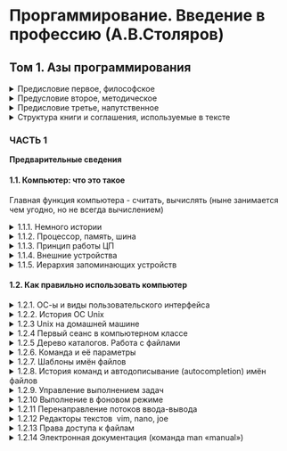 # Проргаммирование. Введение в профессию (А.В.Столяров)
## Том 1. Азы программирования
<details>
 <summary>Предисловие первое, философское</summary>

- Главная цель написания книги: раздать электронную версию книги бесплатно (сохраняя авторские права)
- Я раньше писал книги не более 200 стр
- Чтобы написать данную книгу было запланировано 6 месяцев и 600 тысяч рублей
- C 01-01-2015 [краудфандингом](https://ru.wikipedia.org/wiki/%D0%9A%D1%80%D0%B0%D1%83%D0%B4%D1%84%D0%B0%D0%BD%D0%B4%D0%B8%D0%BD%D0%B3) собрал больше 120000 рублей (минимальная сумма, с которой начал работу)
- 11-2015 завершил то, что было запланировано, но много чего надо было добавить: найти дизайнера книги, собрать деньги на издание.
- Было решено разделить книгу на три тома 
- 03-2016 **первый том** пошел на издание (уже пожертвовано 400 тыс, потрачено 557 часов чистой работы)
- 06-2016 **второй том** пошел в печать, но проект ушел в минус 190 тысяч (в 09-2016 вышел из минуса)
- 06-2017 **третий том** пошел в печать (в минусе 117 тысяч, 975 часов общее время)
- 03-2020 **четвертый том** (короновирусная паника на дворе, общее время 1703 часа из которых 728 на 4-ый том, пожертвовано 1173798 рублей)
- 02-2021 _второе издание_ закончено (2200 часов, 500ч на второе издание, 1750000 р собрано, но в конце пошли в минус)
- Цель достигнута: победа над копирайтерами
</details>

<details>

<summary>Предусловие второе, методическое</summary>

_Можно ли выучить программиста_
- Сейчас у программистов ЗП высокая, профессия востребованная, но всё же трудно найти хорошего специалиста
- Фактически программированию нигде не учат. Мало преподавателей имеют опыт реального программирования
- **Программисты - изрядные извращенцы, поскольку ухитряются получить удовольствие от работы, от которой любой нормальный человек бежал бы без оглядки**.
- В ВУЗах сложно создать программиста - оно дается от мастера к ученику в деле
- Стать программистом человек может только и исключительно в результате самообучения

_Самообучение - это тоже не так просто_
- Плохо начинать изучение с событийно-ориентированного программирования (кликами создать создать окна и формы, как в готовых фреймворках)
- Те, кто начинают с веб-разработки там же и заканчивают. Разница между скриптами и серьезными приложениями можно сравнить различием между мопедом и карьерным самосвалом

_Выход есть, или «Почему Unix»_
- Коротко: командная строка быстрее чем иконкокликание в 10 раз

**_Причина первая - математическая_**
- Командная строка соотвутствует формуле: входные данные - обработка - выход
- Поскольку текстовое представление универсально, алгебра консольных программ - средство мощное с широким диапазоном решаемых задач

**_Причина вторая - психологическая_**
- Ремесло (программирование) _выучить_ нельзя, можно только _научиться_ следующими шагами:
1 - решить придуманное задание (интересное)
2 - рушить реальну (пусть простую) задачу
3 - появление ценителей ваших решений (те, кто используя ваше решение сэкономил себе время)
- Обучать на Windows (без терминала имеется ввиду) - лишить человека выполнить все три пункта (не оконные программы а текстовые)
- Использовать надо исключительно Unix систему

**_Причина третья - эргономическая_**
- Юзабилити у терминала больше, чем у окон

**_Причина четвертая - педагогическая_**
_Язык определяет мышление_
- Си и С++ как первый язык - этл плохой подход
- К изучению Си надо подходить уже понимая указатели и умея с ними обращаться
- Начиная с Си можно получить «сишность головного мозга»
- Для начала лучше всего изучать на Паскале, так как многие темы программирование реализумые на нём (те же указатели)
- Если Паскаль использовать для подготовки к переходу на Си, то можно исключить темы _тип-множество_, _оператор with_ и _вложенные подпрограммы_
- В Паскале нет проблемы «побочных эффектов» Си и "присвоение" здесь _оператор_ а не _операция_
- После этого необходима понять базовую работу ОС, для этого подойдёт Ассемблер
- Порядок изучения должен быть следующим: 1) Паскаль 2) Ассемблер 3)Си 4)С++ (как уникальное явление) 

</details>

<details>

<summary>Предисловие третье, напутственное</summary>

- Люди издавна горели идеей создать что-то, что действует само по себе (автоматизация)
- До появления электричества, была только механика (механики часовщики).
- В 18 веке [Пьер Жаке Дро](https://en.wikipedia.org/wiki/Pierre_Jaquet-Droz) создал [«автоматон»](https://ru.wikipedia.org/wiki/%D0%90%D0%B2%D1%82%D0%BE%D0%BC%D0%B0%D1%82%D0%BE%D0%BD)-ы
- 1772 году «Пишущий мальчик» состоял из 6 с лишним тысяч деталей
- Одной гениальной идеей никуда не пойдёшь, нужны финансы и заинтересованные люди, в те времена с последними приходилось сложновато
- С появлением программирования стало легко и без трудностей создавать то, что задумаешь, _программа само по себе готовое издание_
- Сейчас учиться в ВУЗ-е желательно, но не обязательно
- Программистом я сделал себя сам, а не ВУЗ
- Цель книги собрать воедино необходимые знания для самостоятельного изучения, чтобы не брать всё из сомнительных источников
- Эта книга содержит общие сведения, кроме этого необходимо практиковаться 
- OC Unix должен стать вашим повседневным делом
- Стать программистом могут те, у кого есть склонность к программированию (интерес, сильное погружение, усидчивость)
- Вводная часть может занять от 1 дня до нескольких недель (Работа с ОС Unix, установка, команды)
- На написание этой книги я потратил 6 лет, надеюсь что не зря

</details>

<details>
<summary>Структура книги и соглашения, используемые в тексте</summary> 

- ТОМ 1
- Часть 1 - история, математика (дискретная), теория вычислимости и алгоритмов, как использовать ОС юникс
- Часть 2 - Базовые навыки написания программ на Паскале (цель не Паскаль)
- Часть 3 - Низкоуровневое программирование - Ассемблер, Си

</details>

### ЧАСТЬ 1
**Предварительные сведения**

#### 1.1. Компьютер: что это такое

Главная функция компьютера - считать, вычислять (ныне занимается чем угодно, но не всегда вычислением)

<details>
 <summary>1.1.1. Немного истории</summary>

- В 1623 году была создана первая в истории вычислительная машина - [арифмометр Вильгельма Шиккарда «Счетные часы»](https://ru.wikipedia.org/wiki/%D0%A1%D1%87%D0%B8%D1%82%D0%B0%D1%8E%D1%89%D0%B8%D0%B5_%D1%87%D0%B0%D1%81%D1%8B_%D0%92%D0%B8%D0%BB%D1%8C%D0%B3%D0%B5%D0%BB%D1%8C%D0%BC%D0%B0_%D0%A8%D0%B8%D0%BA%D0%BA%D0%B0%D1%80%D0%B4%D0%B0)
- «Счетные часы» оперировали 6-значными целыми числами, сложение вычитание делалось, при переполнении был звонок (оригинал машины не сохранился, в 1960 году была создана копия)
- В 1645г был создан [арифмометр Блеза Паскаля](https://ru.wikipedia.org/wiki/%D0%A1%D1%83%D0%BC%D0%BC%D0%B8%D1%80%D1%83%D1%8E%D1%89%D0%B0%D1%8F_%D0%BC%D0%B0%D1%88%D0%B8%D0%BD%D0%B0_%D0%9F%D0%B0%D1%81%D0%BA%D0%B0%D0%BB%D1%8F) (начал работу над ним в 1642 году - в 19 лет, для подсчета налогов своему отцу)
- Арифмометр Паскаля работал с 5-значными (5 разрядов) числами (пример: 500 - 134 =  500 + 99866, так как нет 6-го разряда, то получаем не 100366, а 00366. _x-y = x + (100000 - y) - 100000)_
- 30 лет спустя немецкий математик Вильгельм Лейбниц Готфрид создал [механизм](https://ru.wikipedia.org/wiki/%D0%90%D1%80%D0%B8%D1%84%D0%BC%D0%BE%D0%BC%D0%B5%D1%82%D1%80_%D0%9B%D0%B5%D0%B9%D0%B1%D0%BD%D0%B8%D1%86%D0%B0) способный на +, -, х, /
- История арифмометров закончилась во второй половине 20-го века (электронные калькуляторы пришли)
- Но все еще без человека механизмы ничего не делали (промежуточные результаты выписывали сами люди)
- Английский математик Чарльз Бебидж (1792-1871) заметил, что можно автоматизировать работу расчетчиков 
- В 1822 году он предложи идею [«разностной машины»](https://ru.wikipedia.org/wiki/%D0%A0%D0%B0%D0%B7%D0%BD%D0%BE%D1%81%D1%82%D0%BD%D0%B0%D1%8F_%D0%BC%D0%B0%D1%88%D0%B8%D0%BD%D0%B0_%D0%A7%D0%B0%D1%80%D0%BB%D1%8C%D0%B7%D0%B0_%D0%91%D1%8D%D0%B1%D0%B1%D0%B8%D0%B4%D0%B6%D0%B0#:~:text=%D0%A0%D0%B0%CC%81%D0%B7%D0%BD%D0%BE%D1%81%D1%82%D0%BD%D0%B0%D1%8F%20%D0%BC%D0%B0%D1%88%D0%B8%CC%81%D0%BD%D0%B0%20%D0%A7%D0%B0%D1%80%D0%BB%D1%8C%D0%B7%D0%B0%20%D0%91%D1%8D%D0%B1%D0%B1%D0%B8%D0%B4%D0%B6%D0%B0%20%E2%80%94%20%D0%BC%D0%B5%D1%85%D0%B0%D0%BD%D0%B8%D1%87%D0%B5%D1%81%D0%BA%D0%B8%D0%B9,%D0%BC%D0%BD%D0%BE%D0%B3%D0%BE%D1%87%D0%BB%D0%B5%D0%BD%D0%B0%D0%BC%D0%B8%20%D0%B8%20%D0%B2%D1%8B%D1%87%D0%B8%D1%81%D0%BB%D0%B5%D0%BD%D0%B8%D1%8F%20%D0%BA%D0%BE%D0%BD%D0%B5%D1%87%D0%BD%D1%8B%D1%85%20%D1%80%D0%B0%D0%B7%D0%BD%D0%BE%D1%81%D1%82%D0%B5%D0%B9.)
- Идею он реализовать не смог за 20 лет, очень много денег потратил и сам и государство. Не закончив оставил работу
- Основываясь на его принципах швед Георг Шутц создал рабочий экземпляр и подарил копии Британии и США
- Интереснее "разностной машины" считается "аналитическая машина" Беббиджа
- Идею "аналитической машины" он прочитал в Турине, потом итальянский математик Луиджи Менабреа опубликовал его на французском
- По просьбе Беббиджа Ада Ловлей перевела статью на английский с развернутыми комментариями и примерами, одна из которых [вычисление чисел Бернулли аналитической машиной](http://elib.osu.ru/bitstream/123456789/906/1/1252-1260.pdf).
- **Это считается первой программой в мире**
- Идея аналитической машины опередила уровень технологии на 100 лет
- Первая программируемая машина является [Z1](https://ru.wikipedia.org/wiki/Z1_(%D0%B2%D1%8B%D1%87%D0%B8%D1%81%D0%BB%D0%B8%D1%82%D0%B5%D0%BB%D1%8C%D0%BD%D0%B0%D1%8F_%D0%BC%D0%B0%D1%88%D0%B8%D0%BD%D0%B0)) (Конрад Цузе, Германия 1938г) (механический комп из более 30000 деталей). [Видео](https://www.youtube.com/watch?v=wu3Zch5tcM0)
- В машине команды команды вводились через перфоленты, не было циклов, чтение было в одну сторону
- В 1941 году он создал новую модель Z3, что имело и память и повторение, программы записывались не кинопленках
- В 1944 году создал Z4 - добавился условный оператор (ветвление)
- Во время Второй Мировой пришелся бум [электромеханических](https://ru.wikipedia.org/wiki/%D0%AD%D0%BB%D0%B5%D0%BA%D1%82%D1%80%D0%BE%D1%82%D0%B5%D1%85%D0%BD%D0%B8%D0%BA%D0%B0#%D0%AD%D0%BB%D0%B5%D0%BA%D1%82%D1%80%D0%BE%D0%BC%D0%B5%D1%85%D0%B0%D0%BD%D0%B8%D0%BA%D0%B0) и [электронных](https://ru.wikipedia.org/wiki/%D0%AD%D0%BB%D0%B5%D0%BA%D1%82%D1%80%D0%BE%D0%BD%D0%B8%D0%BA%D0%B0) устройств, основанных на [электронно-вакуумных лампах](https://ru.wikipedia.org/wiki/%D0%AD%D0%BB%D0%B5%D0%BA%D1%82%D1%80%D0%BE%D0%BD%D0%BD%D0%B0%D1%8F_%D0%BB%D0%B0%D0%BC%D0%BF%D0%B0)
- Радиолампа (электро-вакуумная) - колба с [электродами](https://ru.wikipedia.org/wiki/%D0%AD%D0%BB%D0%B5%D0%BA%D1%82%D1%80%D0%BE%D0%B4) ([анод](https://ru.wikipedia.org/wiki/%D0%90%D0%BD%D0%BE%D0%B4) и [катод](https://ru.wikipedia.org/wiki/%D0%9A%D0%B0%D1%82%D0%BE%D0%B4)), из которой откачан воздух 
- Виды радиоламп - [диод](https://ru.wikipedia.org/wiki/%D0%94%D0%B8%D0%BE%D0%B4), [триод](https://ru.wikipedia.org/wiki/%D0%A2%D1%80%D0%B8%D0%BE%D0%B4)
- [Триггер](https://ru.wikipedia.org/wiki/%D0%A2%D1%80%D0%B8%D0%B3%D0%B3%D0%B5%D1%80) - устройство полученное комбинациями триодов, имеет 2 состояния открытый и закрытый
- **Триггер можно использовать для хранение 1 бита информации**
- Другие схемы соединения триодов позволяют создать логические вентили - конъюнкция, дизъюнкция и отрицание
- Из этих элементов строили и вычислительные машины
- Из-за отсутствия механики в устройстве лампы работали быстрее, но были ненадежными (Эниак имела 18000 ламп и работала при условии исправности всех ламп)
- ENIAC - США (рассекретили и изучили), Colossus - Британия (сожгли всё, Черчилль приказал)

**Компьютеры на радиолампах - _ЭВМ-ы первого поколения_**
- К этому эпоху относится важное изобретение «принцип хранимой программы»
- Программа в виде команд хранится в той же самой памяти, что и данные.
- Память однородна и коды команд от данных ничем не отличаются
- Такие машины называют [машинами Фон Неймана](https://ru.wikipedia.org/wiki/%D0%9C%D0%B0%D1%88%D0%B8%D0%BD%D0%B0_%D1%84%D0%BE%D0%BD_%D0%9D%D0%B5%D0%B9%D0%BC%D0%B0%D0%BD%D0%B0)
- Первый комп с памятью [EDVAC](https://ru.wikipedia.org/wiki/EDVAC) 
- Компьютеры занимали целые здания, имели мало памяти

**Компьютеры на твердотельных электронных компонентах - _ЭВМ-ы второго поколения_**
- Основным прорывом стал **ПОЛУПРОВОДНИКОВЫЙ ТРАНЗИСТОР**
- В 1947 году первый рабочий [транзистор](https://ru.wikipedia.org/wiki/%D0%98%D0%B7%D0%BE%D0%B1%D1%80%D0%B5%D1%82%D0%B5%D0%BD%D0%B8%D0%B5_%D1%82%D1%80%D0%B0%D0%BD%D0%B7%D0%B8%D1%81%D1%82%D0%BE%D1%80%D0%B0) был создан в Bell Labs (Уильям Мокли, Джон Бардина, Уолтер Браттейн. Получили Нобелевскую премию по физике)
- _Разница с радиолампами_ - 1) **миниатюрность**, 2) **меньше электричества требовалось для разогрева** 3) **безотказность**
- Ещё одним серьезным изобретением стал **ПАМЯТЬ НА МАГНИТНЫХ СЕРДЕЧНИКАХ** (gрямоугольная сетка из проводов - каждый узел (ферритовое колечко) = 1 бит, заменял 3-4 радиолампы)
- Первые полностью транзисторные компьютеры были созданы 1953 году
- В 1954 году IBM выпустила [IBM 608 Transistor Calculator](https://en.wikipedia.org/wiki/IBM_608) (первый коммерческий компьютер)
- Компьютеры занимают комнату

**Компьютеры на интегральных схемах - _ЭВМ-ы третьего поколения_**
- [Интегральная схема](https://ru.wikipedia.org/wiki/%D0%98%D0%BD%D1%82%D0%B5%D0%B3%D1%80%D0%B0%D0%BB%D1%8C%D0%BD%D0%B0%D1%8F_%D1%81%D1%85%D0%B5%D0%BC%D0%B0) (полупроводниковое устройство, в котором на одном кристалле несколько (ныне несколько миллиардов) элементов (транзисторы, диоды, сопротивления, конденсаторы))
- Уже стало возможным массово выпускать компьютеры (10 тысяч единиц)  
 
**Компьютеры на микросхемах - _ЭВМ-ы четвертого поколения_**
- В 1971 году микросхемы заключали в себе весь центральный процессор целиком
- Первым микропроцессором (доступный на рынке) называют [Intel 4004](https://ru.wikipedia.org/wiki/Intel_4004)
- Появилось понятие персональный компьютер

</details>

<details>
 <summary>1.1.2. Процессор, память, шина</summary>

_Информация идёт по **шине** в **машине (ЭВМ)**_
- Основой компьютера служит [**ОБЩАЯ ШИНА**](https://ru.wikipedia.org/wiki/%D0%A8%D0%B8%D0%BD%D0%B0_(%D1%82%D0%BE%D0%BF%D0%BE%D0%BB%D0%BE%D0%B3%D0%B8%D1%8F_%D0%BA%D0%BE%D0%BC%D0%BF%D1%8C%D1%8E%D1%82%D0%B5%D1%80%D0%BD%D0%BE%D0%B9_%D1%81%D0%B5%D1%82%D0%B8)) (представляет собой много параллельных проводов называемых ДОРОЖКАМИ)
- К **ШИНЕ** подключаются [**ЦП**](https://ru.wikipedia.org/wiki/%D0%A6%D0%B5%D0%BD%D1%82%D1%80%D0%B0%D0%BB%D1%8C%D0%BD%D1%8B%D0%B9_%D0%BF%D1%80%D0%BE%D1%86%D0%B5%D1%81%D1%81%D0%BE%D1%80) (центральный процессор CPU), [**ОЗУ**](https://ru.wikipedia.org/wiki/%D0%9E%D0%BF%D0%B5%D1%80%D0%B0%D1%82%D0%B8%D0%B2%D0%BD%D0%B0%D1%8F_%D0%BF%D0%B0%D0%BC%D1%8F%D1%82%D1%8C) (оперативное запоминающее устройство RAM) и [**КОНТРОЛЛЕРЫ**](https://en.wikipedia.org/wiki/Controller_(computing)) позволяющие управлять остальными устройствами компьютера.
- По шине ЦП взаимодействует с остальными компонентами компьютера. 
- ОЗУ и контроллеры игнорируют любую информацию из шины, кроме той, которая адресована конкретно данному банку памяти или контроллеру
- Поэтому часть дорожек шины выделяется под адрес - [**ШИНА АДРЕСОВ**](https://ru.wikipedia.org/wiki/%D0%A8%D0%B8%D0%BD%D0%B0_%D0%B0%D0%B4%D1%80%D0%B5%D1%81%D0%B0) (ША)
- Дорожка передачи информации - [**ШИНА ДАННЫХ**](https://ru.wikipedia.org/wiki/%D0%A8%D0%B8%D0%BD%D0%B0_%D0%B4%D0%B0%D0%BD%D0%BD%D1%8B%D1%85) (ШД)
- Дорожка передачи управляющих сигналов - [**ШИНА УПРАВЛЕНИЯ**](https://ru.wikipedia.org/wiki/%D0%A8%D0%B8%D0%BD%D0%B0_%D1%83%D0%BF%D1%80%D0%B0%D0%B2%D0%BB%D0%B5%D0%BD%D0%B8%D1%8F) (ШУ)
- Каждая дорожка может находится в состоянии 1 или 0 
- Определенная комбинация нулей и единиц (0 и 1) на шине адресов составляют адрес
- Все устройства, кроме ЦП подключаются к шине по адресу (состояние шины адресов), если их адрес равен данному адресу, иначе они не взаимодействуют с этой шиной, чтобы не мешать работе ЦП с другими устройствами
- ОЗУ или просто (оперативная) память состоит из одинаковых [ячеек памяти](https://ru.wikipedia.org/wiki/%D0%AF%D1%87%D0%B5%D0%B9%D0%BA%D0%B0_%D0%BF%D0%B0%D0%BC%D1%8F%D1%82%D0%B8) (memory location, а не memory cell), каждая из которых имеет свой уникальный адрес, отличающий его от других.
- [Адресное пространство](https://ru.wikipedia.org/wiki/%D0%90%D0%B4%D1%80%D0%B5%D1%81%D0%BD%D0%BE%D0%B5_%D0%BF%D1%80%D0%BE%D1%81%D1%82%D1%80%D0%B0%D0%BD%D1%81%D1%82%D0%B2%D0%BE_(%D0%B8%D0%BD%D1%84%D0%BE%D1%80%D0%BC%D0%B0%D1%82%D0%B8%D0%BA%D0%B0)) - технически всевозможные адреса на компьютере. Его размер равен **2^N** (**N** - количество дорожек на шине адресов) 
- Операции с ячейкой памяти - **записать** значение, **прочитать** из нее значение
- Для выполнения таких операций ЦП 
1. Устанавливает адрес нужной ему ячейки памяти на ША 
2. По ШУ отправляет импульс на ячейку памяти 
3. Импульс заставляет ячейку передать в ШД свое содержимое (чтение) или, наоборот, установить свое новое содержимое в соответствии с состоянием ШД (запись). Старое содержимое ячейки теряется
- По ШД информация передается параллельно: Если ячейка имеет 8 разрядов (1 и 0-ей), то при передачи данных (чтение или запись) используется 8 дорожек ШД. При чтении ячейка памяти должна установить на этих дорожках логические уровни (1 и 0), соответствующее хранящимся в ней цифрам, а при записи, наоборот, установить хранящиеся в ячейке цифры в соответствии с логическими уровнями дорожек данных. 
- Для хранения значений часто используется несколько ячеек памяти, идущих подряд (соседний адреса), разрядности ШД хватает на одновременную передачу данных нескольких ячеек.
- Оперативная память (ОЗУ) - электронное устройств, функционирование которого зависит от электропитания
- При выключении питания информация в ячейках памяти немедленно и безвозвратно теряется
- Память компьютера != дисковые [запоминающие устройства](https://ru.wikipedia.org/wiki/%D0%97%D0%B0%D0%BF%D0%BE%D0%BC%D0%B8%D0%BD%D0%B0%D1%8E%D1%89%D0%B5%D0%B5_%D1%83%D1%81%D1%82%D1%80%D0%BE%D0%B9%D1%81%D1%82%D0%B2%D0%BE) (где хранятся файлы)
- С памятью ЦП может взаимодействовать через шину, а работать с дисками и другими устройствами ЦП сам по себе не может. Для этого на процессоре надо выполнять специальные программы - **драйверы**
- [Драйвера](https://ru.wikipedia.org/wiki/%D0%94%D1%80%D0%B0%D0%B9%D0%B2%D0%B5%D1%80) организуют работу с внешними устройствами через контроллеры путем передачи определенной управляющей информации  
- Некоторые блоки памяти физически представляют собой постоянную (не оперативную) память, которая не меняется (не поддерживает операцию записи процессором)
- При выключении информация не стирается 
- При чтении ЦП не различает постоянную и оперативную памяти
- Загрузчик операционной системы обычно записывается в постоянную память, чтобы при включении он нашел место загрузки ОС и после ее запуска отдал управление ей 
- ОС организует хранение информации на [дисках](https://ru.wikipedia.org/wiki/%D0%96%D1%91%D1%81%D1%82%D0%BA%D0%B8%D0%B9_%D0%B4%D0%B8%D1%81%D0%BA) в виде файлов (единица информационного хранения, имеющее имя)
- Файлы размещаются только на дисках
- В памяти никаких файлов нет. Распределение памяти постоянно меняется.
- Памяти никакие имена не нужны ОС идентифицирует их как ей удобно   
</details>

<details>
 <summary>1.1.3. Принцип работы ЦП</summary>

- ЦП - электронная схема (одна микросхема). Назначение - выполнить простейшие дейтсвия, заданные [**машинными командами**](https://ru.wikipedia.org/wiki/%D0%9C%D0%B0%D1%88%D0%B8%D0%BD%D0%BD%D1%8B%D0%B9_%D0%BA%D0%BE%D0%B4)
- В составе ЦП входят регистры - запоминающие устройства, способные хранить от нескольких до нескольких десятков двоичных разрядов. Основную работу процессор производит над информацией, хранящейся в [регистрах](https://ru.wikipedia.org/wiki/%D0%A0%D0%B5%D0%B3%D0%B8%D1%81%D1%82%D1%80_%D0%BF%D1%80%D0%BE%D1%86%D0%B5%D1%81%D1%81%D0%BE%D1%80%D0%B0) (чтение или запись через шину из оперативной памяти в процессор или наоборот)  
_**Система команд:**_
- **Чтение** или **запись** 
- ЦП имеет **команды арифметики** **- +, - (в некоторых есть * и /)** _над регистрами и группами ячеек_
- **Копирование** из _одного регистра в другой _
- **Логические операции** - и, или, не...
- **Переход** к выполнению команд из другого места 
- Каждая машинная команда имеет **машинный код**
- Программа из таких машинных кодов располагается в ячейках памяти 
- Один из регистров процессора, который называется [**СЧЁТЧИК КОМАНД**](https://ru.wikipedia.org/wiki/%D0%A1%D1%87%D1%91%D1%82%D1%87%D0%B8%D0%BA_%D0%BA%D0%BE%D0%BC%D0%B0%D0%BD%D0%B4) (или **УКАЗАТЕЛЬ ИНСТРУКЦИИ**) содержит адрес той ячейки, в которой располагается следующая инструкция, предназначенная к выполнению
- Процессор работает раз за разом выполняя [**ЦИКЛ ОБРАБОТКИ КОМАНД**](https://ru.wikipedia.org/wiki/%D0%9C%D0%B0%D1%88%D0%B8%D0%BD%D0%BD%D1%8B%D0%B9_%D1%86%D0%B8%D0%BA%D0%BB): 
1) Берет адрес из счетчика команд, и из ячеек памяти по этому адресу считывается код очередной команды 
2) Счетчик команд меняет свое значение так, чтобы указать на следующую команду  
3) Схемы ЦП дешифруют код и выполняют действия 
4) Возврат к пункту 1 
- Можно перенаправить выполнение в другое место с помощью [**команды перехода**](https://ru.wikipedia.org/wiki/%D0%9A%D0%BE%D0%BC%D0%B0%D0%BD%D0%B4%D0%B0_%D0%BF%D0%B5%D1%80%D0%B5%D1%85%D0%BE%D0%B4%D0%B0) (условные и безусловные) 
</details>

<details>
 <summary>1.1.4. Внешние устройства</summary>

//можно пропустить
- **Теги**: общая шина, контроллеры, адреса портов ввода-вывода, драйвера

</details>

<details>
<summary>1.1.5. Иерархия запоминающих устройств</summary>

//можно пропустить
- Теги: РЕГИСТРЫ, КЭШ, ОПЕРАТИВНАЯ ПАМЯТЬ, ДИСКИ, ЛЕНТЫ
</details>

#### **1.2. Как правильно использовать компьютер**

<details>

<summary>1.2.1. ОС-ы и виды пользовательского интерфейса</summary>

- Существуют [ОС](https://ru.wikipedia.org/wiki/%D0%9E%D0%BF%D0%B5%D1%80%D0%B0%D1%86%D0%B8%D0%BE%D0%BD%D0%BD%D0%B0%D1%8F_%D1%81%D0%B8%D1%81%D1%82%D0%B5%D0%BC%D0%B0)-ы: Windows (Microsoft), Unix - Linux дистрибуции - Ubuntu, Fedora, Gentoo, Debian; BSD - FreeBSD, OpenBSD; Unix - Android (на ядре Linux), Mac OS, iOS
- В Unix системах [UI](https://ru.wikipedia.org/wiki/%D0%98%D0%BD%D1%82%D0%B5%D1%80%D1%84%D0%B5%D0%B9%D1%81_%D0%BF%D0%BE%D0%BB%D1%8C%D0%B7%D0%BE%D0%B2%D0%B0%D1%82%D0%B5%D0%BB%D1%8F) и ОС раздельны, UI может поддержать обычная программа ([оконный менеджер](https://ru.wikipedia.org/wiki/%D0%9C%D0%B5%D0%BD%D0%B5%D0%B4%D0%B6%D0%B5%D1%80_%D0%BE%D0%BA%D0%BE%D0%BD)), в Windows UI записан в ядро, поэтому пользователь не может менять интерфейс по своему
- [Телетайп (tty)](https://ru.wikipedia.org/wiki/%D0%A2%D0%B5%D0%BB%D0%B5%D1%82%D0%B0%D0%B9%D0%BF) - предок [компьютерного терминала](https://ru.wikipedia.org/wiki/%D0%9A%D0%BE%D0%BC%D0%BF%D1%8C%D1%8E%D1%82%D0%B5%D1%80%D0%BD%D1%8B%D0%B9_%D1%82%D0%B5%D1%80%D0%BC%D0%B8%D0%BD%D0%B0%D0%BB)
- Говорится о преимуществах командной строки перед кликанием (как в Windows)
- Для профессионала в программировании обязательно надо знать командную строку
</details>

<details>

<summary>1.2.2. История ОС Unix</summary>

- Конец 1960-х годов General Electrics, MIT, Bell Labs разрабатывали ОС [Multics](https://ru.wikipedia.org/wiki/Multics). 
- Bell Labs вышла из проекта, один из её сотрудников [Кен Томпсон](https://ru.wikipedia.org/wiki/%D0%A2%D0%BE%D0%BC%D0%BF%D1%81%D0%BE%D0%BD,_%D0%9A%D0%B5%D0%BD) интересовался компьютерными играми (тогда это направление только появилось)
- У Bell Labs была утаревшая машина [PDP-7](https://ru.wikipedia.org/wiki/PDP-7), которую Томпсон взял для своих работ
- Имея опыт в MULTICS написал ОС для PDP-7 - UNICS (название в шутку предложил [Брайан Керниган](https://ru.wikipedia.org/wiki/%D0%9A%D0%B5%D1%80%D0%BD%D0%B8%D0%B3%D0%B0%D0%BD,_%D0%91%D1%80%D0%B0%D0%B9%D0%B0%D0%BD), после суффикс CS было заменено на X), которая была двухзадачной в начале
- К Тому потом присоединился [Деннис Ритчи](https://ru.wikipedia.org/wiki/%D0%A0%D0%B8%D1%82%D1%87%D0%B8,_%D0%94%D0%B5%D0%BD%D0%BD%D0%B8%D1%81) и для [PDP-11](https://ru.wikipedia.org/wiki/PDP-11) они переписали ОС
- Томпсон попытался использовать усеченный диалект языка [BCPL (Basic Combined Programming Language)](https://ru.wikipedia.org/wiki/BCPL) который назвал «B», но он оказался простым - не имел даже структурных данных
- Деннис предложил расширить язык и выбрал следующую букву после «B» => [**«C»**](https://ru.wikipedia.org/wiki/%D0%A1%D0%B8_(%D1%8F%D0%B7%D1%8B%D0%BA_%D0%BF%D1%80%D0%BE%D0%B3%D1%80%D0%B0%D0%BC%D0%BC%D0%B8%D1%80%D0%BE%D0%B2%D0%B0%D0%BD%D0%B8%D1%8F)) (Си)
- В 1973 году на Си удалось переписать созданную систему Тома. 
- Антимонопольные ограничения не позволяли [AT&T](https://ru.wikipedia.org/wiki/AT%26T) участвовать в чем-то кроме телефонии, поэтому копии Unix с исходными текстами предоставлялись всем желающим на некоммерческой основе
- Деннис Ритчи, Стив Джонсон предложили новую архитектур, которую испробовали на [Interdata 8/32](https://en.wikipedia.org/wiki/Interdata_7/32_and_8/32). В рамках этой работы Джонсон написал переносимый компилятор языка Си
- В 1977 году перенос системы на новую архитектуру
- Важный вклад в развитие Unix внесли ребята из универстета Беркли (Berkeley Software Distribution [**BSD**](https://ru.wikipedia.org/wiki/BSD) была создана там)
- В 1984 году были сняты антимонопольные ограничения с AT&T и они начали коммерциализации Unix текстов. Было много судебных разбирательств между разработчиками Unix и AT&T
- Все было улажено в 1993 году
- Появление [Intel 80386](https://ru.wikipedia.org/wiki/Intel_80386)
- 1984г [Ричард Столлман](https://ru.wikipedia.org/wiki/%D0%A1%D1%82%D0%BE%D0%BB%D0%BB%D0%BC%D0%B0%D0%BD,_%D0%A0%D0%B8%D1%87%D0%B0%D1%80%D0%B4_%D0%9C%D1%8D%D1%82%D1%82%D1%8C%D1%8E) основал Фонд свободного программного обеспечения 
- 1991г [Линус Торвальд](https://ru.wikipedia.org/wiki/%D0%A2%D0%BE%D1%80%D0%B2%D0%B0%D0%BB%D1%8C%D0%B4%D1%81,_%D0%9B%D0%B8%D0%BD%D1%83%D1%81) (финский студенд) начал работу над ядром Unix-подобной системы для i386
- 1994 официальная версия Linux (сам Линукс хотел назвать Freax), вторая версия в 1996
</details>

<details>
 <summary>1.2.3 Unix на домашней машине</summary>

- Отличие unix-подобных систем от «коммерческих» это то, что можно массово использовать их, не платить
- Есть два главных семейства unix - **Linux** (дистрибуции _Ubuntu, Gentoo_, ...) и **BSD** (_FreeBSD, OpenBSD, NetBSD_...)
- В этом параграфе говорится где и как установить дистрибутив Linux-а и как лучше настроить работу с ним
</details>

<details>
 
<summary>1.2.4 Первый сеанс в компьютерном классе</summary>

- В этом параграфе говорится как войти в систему и что вводить в терминал
- Для запуска оконной оболочки X Window можно запустить команду **startx**
</details>

<details>

<summary>1.2.5 Дерево каталогов. Работа с файлами</summary>
 
- В терминале, если в конце строки знак **#**, то вы зашли _как админ_, иначе будет **$**
- После вода в систему вы окажетесь в вашем **ДОМАШНЕМ КАТАЛОГ**-е (**pwd** - узнать путь, **ls** - список файлов)
- Файлы начинающиеся со знака точка - **скрытые файла** (можно посмотреть их с **ls -a** (означает **all**))
- **./** - это ссылка на _данный_ каталог, а **../** - на каталог, _содержащий данный_ каталог
- **cd** - команда перехода в каталог (по указанному пути)
- Команды **cp** (копировани), **mv** (переименование или перемещение файла), **rm** (удаление файла), **mkdir** (создание каталога), **rmdir** (удаление каталога), **touch** (создание файла или установка нового времени модификации), less (просмотр содержимого файла с пейджингом)
- **Абсолютный и относительный пути**
- _Никогда не используйте русские буквы, пробелы и знаки препинания в названии файла_
</details>

<details>

<summary>1.2.6. Команда и её параметры</summary>

- Команды можно написать с одну линию разделяя их точкой с запятой: **cmd1; cmd2; … cmdN;**
- Команда - это «**имя_команды**  _аргументы_команды_»
- **Экранирование спецсимволов** можно с помощью обратной косой черты **«\»** или **кавычками** (пробел - «\ »)
- **Двойные кавычки** в отличии от косой черты _не лишают смысла некоторым символам_ (типа **!**, **`**, **$**, **экранирование** (\))
</details>

<details>

<summary>1.2.7. Шаблоны имён файлов</summary>

- Чтобы произвести операцию на несколько файлов можно воспользоваться **regex**-ом (шаблон, типа *, ?, ^ и т.д.)
- **rm *~** - удалить все файлы в текущей директории, в имена файлов которых в конце стоит знак тильда «~» 
</details>

<details>
<summary>1.2.8. История команд и автодописывание (autocompletion) имён файлов</summary>

- Чтобы не набирать имя команда или файла с начала до конца можно нажать Tab и система допишет оставшиеся символы если найдёт эту строку в сохранённой истории
- Историю можно посмотреть командой **history** (покажет номер команды и команду)
- Командой «**!**_номер_команды_в_истории_» можно выполнить ту команду (**!!** - последнюю введенную команду)
- Сочетанием **Ctrl+R** и написанием строки можно **искать** _эту строку_ в _истории_
</details>

<details>

<summary>1.2.9. Управление выполнением задач</summary>
- **«Ситуация конца файла»** - _поток данных_ (поток ввода) в системе может быть считан **с клавиатуры** или **с файла**. При считывании с файла конец файла соответствует последней просчитанной строке, а в случае с клавиатурой это будет сочетание клавиш **Ctrl+D**
- Для завершения сеанса с открытым терминалом лучше использовать вышесказанное сочетание (**Ctrl+D**) - это будет корректное действие, а закрыть окно терминала средствами оконного менеджере (нажать на икс) - некорректно, так как _выполняющиеся программы этого терминала никуда не исчезнут_
- **Ctrl+C** - принудительное завершение текущей команды
- Нельзя использовать сочетание **Ctrl+Z** (временно приостанавливает выполнение команды, а не завершает его)
- **Ctrl+S** - позволяет сделать паузу вывода в терминал
- **Ctrl+Q** - позволяет отключить паузу вывода в терминал
- Прежде чем завершить зависшую программу лучше сначала проверить не поставлена ли команда на паузу
- Если _Ctrl+С, Ctrl+\, Ctrl+Q_ не помогли _завершить команду_, то необходимо **принудительно завершить процесс**
- **Процесс** - программа, которая запущена и в настоящее время выполняется в системе
- Все процессы в системе _имеют свои_ **уникальные номера**, чтобы _управлять ими_
- _Список процессов выполняющихся_ в данном конкретном сеансе можно узнать с помощью команды **ps** (processes)
- **ps ax** (_axu_) - покажет детали. Можно также использовать **top** (**q** чтобы выйти из top)
- Процесс можно **снять (убить)** с помощью _сигнала_ (тоже самое происходит при _Ctrl+С, Ctrl+\_)
- _Отправить процессу произвольный сигнал_ может команда **kill** (**kill SIGNAL PROCESS_ID** - _kill -9 123_ (or _kill KILL 123_))
- В двух случаях kill не сможет снять процесс: 
1) Процесс предок (который запустил данный процесс) не требует от системы инфо про свой дочерний процесс, данный процесс становится зомби-процессом. Не занимает ресурсов, только хранится в таблице процессов 
2) Процесс мог выполнить системный вызов, в ходе которой система перевела процесс в режим сна. Обычно это длится не более секунды, но если оно заняло больше, то это значит что ваш диск (физически) неисправен. Тут ничто вам не поможет. Процесс зомби отмечается буквой Z в поле STAT и состоянием defunct (В состояние сна можно перевести процесс следующим образом, воткнуть флешку и перевести туда большой файл, во время загрузки вытащить сразу флешку, это плохая идея, но не хуже сломанного диска)
</details>

<details>
<summary>1.2.10 Выполнение в фоновом режиме</summary>

- Чтобы запустить команду в фоновом режиме и не ждать его завершения необходимо в конце команды добавить знак & 
Пример: **_updatedb_ &**  - в фоновом режиме обновляются данные путей (для locate)
- Для _проверки состояния_ команды можно использовать команду **jobs** (выводит список команд запущенных в фоновом режиме)
- Статусы бывают Done, Terminated, Running, Exit 1
- _Для отправки сигнала_ процессам запущенным в фоновом режиме: **kill %_BG_PROCESS_NUMBER_** (_kill %2_)
- Чтобы не ждать запущенную обычную команду и запустить его в фоновом режиме надо  
1) нажать **Ctrl+Z** - приостановить процесс 
2) затем написать **bg**
- **Ctrl+Z** - временно приостанавливает выполнение команды, а не завершает его
</details>

<details>
<summary>1.2.11 Перенаправление потоков ввода-вывода</summary>

- В Unix запущенные программы с внешним миром общаются через «потоки ввода-вывода»
- Каждый такой поток позволяет вводить (из клавиатуры, файла, процесса, канала связи …) и выводить (экран, файл, диск, канал связи …) последовательность байтов
- Программа одновременно может работать с несколькими потоками ввода вывода, различая их по номерам. Эти номера - «дескрипторы»
- Дескриптор:  0 - поток стандартного ввода 1 - поток стандартного вывода 2 - поток вывода сообщений об ошибках 
- Управление вводом и выводом запускаемых программ: [ >, >>, <, |, >& ] 
cmd1 > file1 (запустить cmd1, направить её вывод в file1; если файл существует, то будет перезаписан с нуля, иначе он будет создан)
cmd1 >> file1 (запустить cmd1, дописав её вывод в конец  file1; если файл не существует, то будет создан)
cmd2 < file2 (запустить cmd2, подав ей содержимое file2 в качестве стандартного ввода; если файл не существует, то произойдёт ошибка)
cmd3 > file1 < file2 (запустить cmd3, перенаправив как ввод, так и вывод)
cmd1 | cmd2 (запустить одновременно cmd1 и cmd2 подав данные со стандартного вывода cmd1 на стандартный ввод cmd2 («конвейер»))
cmd4 2> errfile (направить поток об ошибках в файл errfile)
cmd5 2>&1 | cmd6 (объединить потоки вывода и диагностики cmd5 и направить на стандартный ввод cmd6) // cat file 2> /dev/null (псевдоустройство) 
</details>

<details>

<summary>1.2.12 Редакторы текстов  vim, nano, joe</summary>
</details>

<details>
<summary>1.2.13 Права доступа к файлам</summary>

- С Каждым файлом в ОС Unix связано 12-битное слово, «права доступа» к файлу (permissinos)
- Младшие 9 бит этого слова объединены в 3 группы () 3 бита: каждая группа задаёт права доступа для (1) владельца файла (2) группы владельца файла (3) остальных 
- 3 бита в группах отвечают за право на (1) чтение [r - read] (2) запись [w - write] (3) исполнение [x - execute] файла
- Команда просмотра прав доступа ls -l filename (результат: -rwxr-xr-x 1 root root 14232 Jan 3 2023 filename) // «-» в начале означает файл, «d» - каталог (директория)
- Так как группа из 3-х бит соответствует 1-ой восьмеричной цифре, права доступа обычно часто задают в виде 8-го числа, обычно 3-х или 4-значного: младший разряд (последняя цифра) - права для всех, средняя - для групп, старшая (первая цифра) - для владельца
- Права на исполнение - 1 (2^0), на запись 2 (2^1), на чтение 4 (2^2), 3 = (1 + 2), 5 = (1 + 4), 6 = (2 + 4), 7 = (1 + 2+ 4) // 0755 = rwxr-xr-x
- Для каталогов интерпретация битов прав доступа чуть отличается:  
Права на чтение - посмотреть содержимое каталога (ls) 
Права на запись - создавать, изменять, удалять файлы внутри каталога, причем можно удалить и файл, на который нет доступа, главное иметь права записи в каталог  
Права на исполнение - даёт возможность открыть файлы внутри каталога  
! Если есть **права на чтение** в каталог, но **нет права на исполнение**, то мы _не сможем использовать файлы внутри каталога_ (_открыть_ в том числе) 
! Если есть **права на исполнение**, но **нет прав на чтение**, то _мы сможем использовать файлы внутри каталога, если знаем их название_ (без права на чтение не сможем увидеть какие файлы внутри каталога) 
- Три оставшихся (старших) разряда слова прав доступа называются:  
SetUid Bit (02000) - при исполнении файл будет иметь права своего владельца (чаще всего root), не важно кто этот файл запустил // пример passwd 
SetGid Bit (04000) - работает похожим образом устанавливая исполнение от имени группы владельца файла вместо группы запустившего. Если доступ установлен на каталог, то кем бы не были создатели файлов внутри каталога, в качестве владельца в них будет указан владелец каталога 
Sticky Bit (01000) -  используется в основном для каталогов, чтобы защитить в них файлы. означает, что даже если пользователь имеет право на запись в данный каталог, удалить он сможет только свои файлы (в каталоге /tmp)
- «chmod» - команда для изменения прав доступа к файлам: chmod 644 file (запись/чтение для владельца и чтение остальным -rw-r—r—)
- Прова доступа можно также задать в виде мнемонической строки: [ugoa] [+-=] [rwxsXtugo] (user, group, others, all), (add, remove, exactly add), (read, wrtie, execute, set_bit (s), sticky_bit (t), X - установка бита исполнения только для каталогов и для тех файлов, на которые хотя бы у кого-нибудь есть права исполнения)
- Если использовать команду chmod с флагом -R (рекурсивно), то она подействует на все файлы каталогов и подкаталогов // chmod -R u+rwX, go=rX ~ (во всех местах для владельца задает права на чтение, запись; для директорий и файлов, для которых исполнение разрешено хоть кому-то, владельцу тоже назначаются права на исполнение. Для остальных дается только чтение и исполнение (для исполняемых файлов и директорий))
</details>

<details>
<summary>1.2.14 Электронная документация (команда man «manual»)</summary>
 
- Справочник, доступный через команду man, охватывает команды ОС Unix, системные вызовы, библиотечные функции Си, форматы файлов и т. д.
- Пример использования: man ls, man waitpid - покажет что это за команды и как использовать их параметры
- Иногда системный справочник может содержать больше 1-го документы с одним названием, допустим write
- В системе существует обычная команда write и системная команда write
- Чтобы получить документацию по нужной команде необходимо также указать и номер секции, к которой относится команда man 2 write - выдаст документ по системной команде write, так как секция 2 содержит справочники по системным командам
- Секции 
1 - пользовательские команды OС Unix (ls, rm, mv, …) 
2 - системные вызовы ядра OС Unix 
3 - библиотечные функции языка Си (sprintf) 
4 - описание файлов устройств 
5 - описание форматов системных конфигурационных файлов 
6 - игровые программы 
7 - общие понятия (man 7 ip - информация о программировании с использованием TCP/IP) 
8 - команды системного администрирования OС Unix (mount)
</details>

